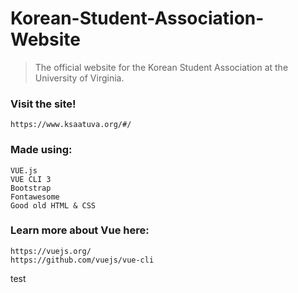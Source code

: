 # Korean-Student-Association-Website   

>The official website for the Korean Student Association at the University of Virginia.

### Visit the site!
```
https://www.ksaatuva.org/#/
```

### Made using: 
```
VUE.js
VUE CLI 3
Bootstrap
Fontawesome
Good old HTML & CSS

```

### Learn more about Vue here:
```
https://vuejs.org/
https://github.com/vuejs/vue-cli
```

test